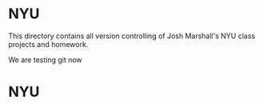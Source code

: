 # NYU
This directory contains all version controlling of
Josh Marshall's NYU class projects and homework.

We are testing git now

# NYU
